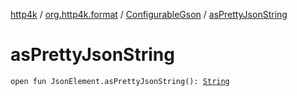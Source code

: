 [http4k](../../index.md) / [org.http4k.format](../index.md) / [ConfigurableGson](index.md) / [asPrettyJsonString](./as-pretty-json-string.md)

# asPrettyJsonString

`open fun JsonElement.asPrettyJsonString(): `[`String`](https://kotlinlang.org/api/latest/jvm/stdlib/kotlin/-string/index.html)